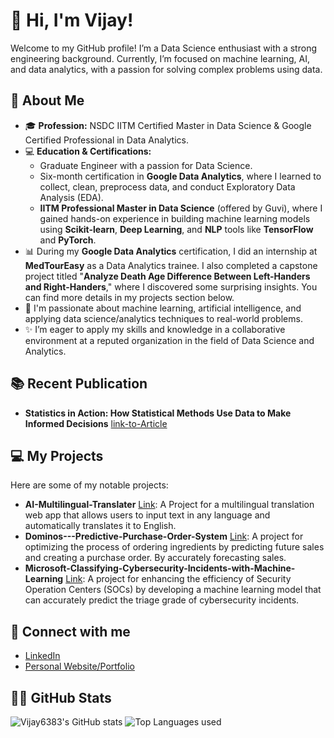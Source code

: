# 👋 Hi, I'm Vijay!

Welcome to my GitHub profile! I’m a Data Science enthusiast with a strong engineering background. Currently, I’m focused on machine learning, AI, and data analytics, with a passion for solving complex problems using data.

## 🚀 About Me
- 🎓 **Profession:** NSDC IITM Certified Master in Data Science & Google Certified Professional in Data Analytics.
- 💻 **Education & Certifications:**
  - Graduate Engineer with a passion for Data Science.
  - Six-month certification in **Google Data Analytics**, where I learned to collect, clean, preprocess data, and conduct Exploratory Data Analysis (EDA).
  - **IITM Professional Master in Data Science** (offered by Guvi), where I gained hands-on experience in building machine learning models using **Scikit-learn**, **Deep Learning**, and **NLP** tools like **TensorFlow** and **PyTorch**.
- 📊 During my **Google Data Analytics** certification, I did an internship at **MedTourEasy** as a Data Analytics trainee. I also completed a capstone project titled "**Analyze Death Age Difference Between Left-Handers and Right-Handers**," where I discovered some surprising insights. You can find more details in my projects section below.
- 🌱 I'm passionate about machine learning, artificial intelligence, and applying data science/analytics techniques to real-world problems.
- ✨ I’m eager to apply my skills and knowledge in a collaborative environment at a reputed organization in the field of Data Science and Analytics.

## 📚 Recent Publication
- **Statistics in Action: How Statistical Methods Use Data to Make Informed Decisions** [link-to-Article](https://medium.com/@mosesbeard6383/statistics-in-action-how-statistical-methods-use-data-to-make-informed-decisions-33716fc89c00)

## 💻 My Projects
Here are some of my notable projects:
- **AI-Multilingual-Translater** [Link](https://github.com/Vijay6383/AI-Multilingual-Translater): A Project for a multilingual translation web app that allows users to input text in any language and automatically translates it to English.
- **Dominos---Predictive-Purchase-Order-System** [Link](https://github.com/Vijay6383/Dominos---Predictive-Purchase-Order-System): A project for optimizing the process of ordering ingredients by predicting future sales and creating a purchase order. By accurately forecasting sales.
- **Microsoft-Classifying-Cybersecurity-Incidents-with-Machine-Learning** [Link](https://github.com/Vijay6383/Microsoft-Classifying-Cybersecurity-Incidents-with-Machine-Learning): A project for enhancing the efficiency of Security Operation Centers (SOCs) by developing a machine learning model that can accurately predict the triage grade of cybersecurity incidents.

## 🔗 Connect with me
- [LinkedIn](https://www.linkedin.com/in/vijay-moses-avm/)
- [Personal Website/Portfolio](https://www.datascienceportfol.io/VijayMoses/)

## 🧑‍💻 GitHub Stats

![Vijay6383's GitHub stats](https://github-readme-stats.vercel.app/api?username=Vijay6383&show_icons=true&count_private=true&hide=prs&theme=radical)
![Top Languages used](https://github-readme-stats.vercel.app/api/top-langs/?username=Vijay6383&layout=donut&hide_title=true&theme=radical)


